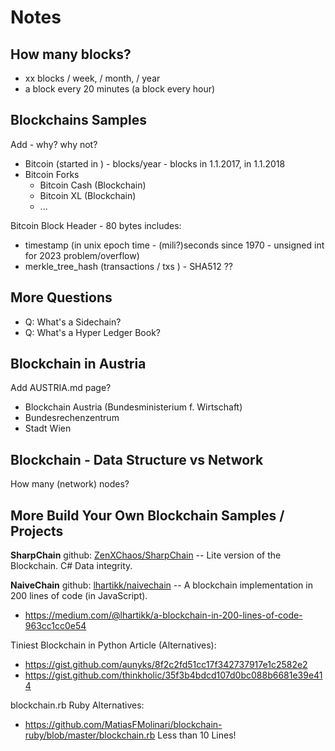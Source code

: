# Notes


## How many blocks?

- xx blocks / week, / month, / year
- a block every 20 minutes (a block every hour)


## Blockchains Samples

Add - why? why not?

- Bitcoin (started in )  - blocks/year  - blocks in 1.1.2017, in 1.1.2018
- Bitcoin Forks
  - Bitcoin Cash (Blockchain)
  - Bitcoin XL (Blockchain)
  - ...

Bitcoin Block Header - 80 bytes 
includes:
- timestamp   (in unix epoch time - (mili?)seconds since 1970 - unsigned int for 2023 problem/overflow)
- merkle_tree_hash  (transactions / txs )   - SHA512 ??



## More Questions

- Q: What's a Sidechain?
- Q: What's a Hyper Ledger Book?


## Blockchain in Austria

Add AUSTRIA.md page?

- Blockchain Austria (Bundesministerium f. Wirtschaft)
- Bundesrechenzentrum
- Stadt Wien 


## Blockchain - Data Structure vs Network

How many (network) nodes?


## More Build Your Own Blockchain Samples / Projects


**SharpChain** github: [ZenXChaos/SharpChain](https://github.com/ZenXChaos/SharpChain) -- Lite version of the Blockchain. C# Data integrity.

**NaiveChain** github: [lhartikk/naivechain](https://github.com/lhartikk/naivechain) -- A blockchain implementation in 200 lines of code (in JavaScript).

- https://medium.com/@lhartikk/a-blockchain-in-200-lines-of-code-963cc1cc0e54


Tiniest Blockchain in Python Article (Alternatives):

- https://gist.github.com/aunyks/8f2c2fd51cc17f342737917e1c2582e2
- https://gist.github.com/thinkholic/35f3b4bdcd107d0bc088b6681e39e414

blockchain.rb Ruby Alternatives:

- https://github.com/MatiasFMolinari/blockchain-ruby/blob/master/blockchain.rb    Less than 10 Lines!




